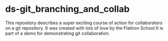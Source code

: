 # ds-git_branching_and_collab

This repository describes a super exciting course of action for collaborators on a git repository. It was created with lots of love by the Flatiron School.It is part of a demo for demonstrating git collaboration.
